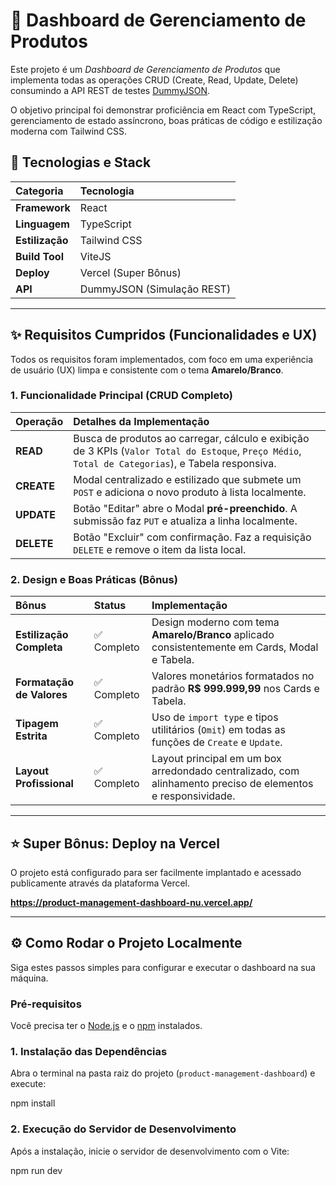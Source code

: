 # 🎯 Dashboard de Gerenciamento de Produtos

Este projeto é um *Dashboard de Gerenciamento de Produtos* que implementa todas as operações CRUD (Create, Read, Update, Delete) consumindo a API REST de testes [DummyJSON](https://dummyjson.com/).

O objetivo principal foi demonstrar proficiência em React com TypeScript, gerenciamento de estado assíncrono, boas práticas de código e estilização moderna com Tailwind CSS.

## 🚀 Tecnologias e Stack

| Categoria | Tecnologia |
| :--- | :--- |
| **Framework** | React |
| **Linguagem** | TypeScript |
| **Estilização** | Tailwind CSS |
| **Build Tool** | ViteJS |
| **Deploy** | Vercel (Super Bônus) |
| **API** | DummyJSON (Simulação REST) |

---

## ✨ Requisitos Cumpridos (Funcionalidades e UX)

Todos os requisitos foram implementados, com foco em uma experiência de usuário (UX) limpa e consistente com o tema **Amarelo/Branco**.

### 1. Funcionalidade Principal (CRUD Completo)

| Operação | Detalhes da Implementação |
| :--- | :--- |
| **READ** | Busca de produtos ao carregar, cálculo e exibição de 3 KPIs (`Valor Total do Estoque`, `Preço Médio`, `Total de Categorias`), e Tabela responsiva. |
| **CREATE** | Modal centralizado e estilizado que submete um `POST` e adiciona o novo produto à lista localmente. |
| **UPDATE** | Botão "Editar" abre o Modal **pré-preenchido**. A submissão faz `PUT` e atualiza a linha localmente. |
| **DELETE** | Botão "Excluir" com confirmação. Faz a requisição `DELETE` e remove o item da lista local. |

### 2. Design e Boas Práticas (Bônus)

| Bônus | Status | Implementação |
| :--- | :--- | :--- |
| **Estilização Completa** | ✅ Completo | Design moderno com tema **Amarelo/Branco** aplicado consistentemente em Cards, Modal e Tabela. |
| **Formatação de Valores** | ✅ Completo | Valores monetários formatados no padrão **R$ 999.999,99** nos Cards e Tabela. |
| **Tipagem Estrita** | ✅ Completo | Uso de `import type` e tipos utilitários (`Omit`) em todas as funções de `Create` e `Update`. |
| **Layout Profissional** | ✅ Completo | Layout principal em um box arredondado centralizado, com alinhamento preciso de elementos e responsividade. |

---

## ⭐️ Super Bônus: Deploy na Vercel

O projeto está configurado para ser facilmente implantado e acessado publicamente através da plataforma Vercel.

**https://product-management-dashboard-nu.vercel.app/**

---

## ⚙️ Como Rodar o Projeto Localmente

Siga estes passos simples para configurar e executar o dashboard na sua máquina.

### Pré-requisitos

Você precisa ter o [Node.js](https://nodejs.org/) e o [npm](https://www.npmjs.com/) instalados.

### 1. Instalação das Dependências

Abra o terminal na pasta raiz do projeto (`product-management-dashboard`) e execute:

npm install

### 2. Execução do Servidor de Desenvolvimento

Após a instalação, inicie o servidor de desenvolvimento com o Vite:

npm run dev